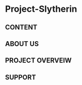 # Project-Slytherin

CONTENT
-------

ABOUT US
--------

PROJECT OVERVEIW
----------------


SUPPORT
-------


